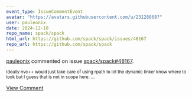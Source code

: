 ```yaml
---
event_type: IssueCommentEvent
avatar: "https://avatars.githubusercontent.com/u/23128868?"
user: pauleonix
date: 2024-12-18
repo_name: spack/spack
html_url: https://github.com/spack/spack/issues/48167
repo_url: https://github.com/spack/spack
---
```


<a href='https://github.com/pauleonix' target='_blank'>pauleonix</a> commented on issue <a href='https://github.com/spack/spack/issues/48167' target='_blank'>spack/spack#48167</a>.

<small>Ideally nvc++ would just take care of using rpath to let the dynamic linker know where to look but I guess that is not in scope here....</small>

<a href='https://github.com/spack/spack/issues/48167' target='_blank'>View Comment</a>